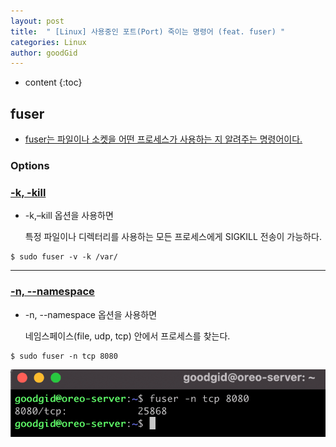 ```yaml
---
layout: post
title:  " [Linux] 사용중인 포트(Port) 죽이는 명령어 (feat. fuser) "
categories: Linux
author: goodGid
---
```

* content
{:toc}

## fuser

* [fuser는 파일이나 소켓을 어떤 프로세스가 사용하는 지 알려주는 명령어이다.](https://www.lesstif.com/lpt/linux-fuser-socket-95879173.html)


### Options

### [-k, -kill](https://www.lesstif.com/lpt/linux-fuser-socket-95879173.html#linuxfuser사용법파일이나socket을어떤프로세스가사용중인지확인-killsignal보내기)

* -k,–kill 옵션을 사용하면 

  특정 파일이나 디렉터리를 사용하는 모든 프로세스에게 SIGKILL 전송이 가능하다.

```
$ sudo fuser -v -k /var/
```

---

### [-n, --namespace](https://www.lesstif.com/lpt/linux-fuser-socket-95879173.html#linuxfuser%EC%82%AC%EC%9A%A9%EB%B2%95%ED%8C%8C%EC%9D%BC%EC%9D%B4%EB%82%98socket%EC%9D%84%EC%96%B4%EB%96%A4%ED%94%84%EB%A1%9C%EC%84%B8%EC%8A%A4%EA%B0%80%EC%82%AC%EC%9A%A9%EC%A4%91%EC%9D%B8%EC%A7%80%ED%99%95%EC%9D%B8-namespace%EC%82%AC%EC%9A%A9)

* -n, --namespace 옵션을 사용하면 

  네임스페이스(file, udp, tcp) 안에서 프로세스를 찾는다.
  
``` 
$ sudo fuser -n tcp 8080
```

![](/assets/img/linux/Command-to-kill-port-in-use_1.png)